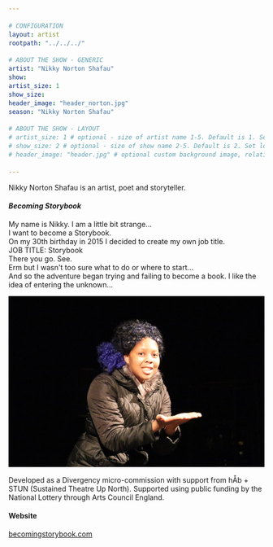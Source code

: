 ```yaml
---

# CONFIGURATION
layout: artist
rootpath: "../../../"

# ABOUT THE SHOW - GENERIC
artist: "Nikky Norton Shafau"
show: 
artist_size: 1
show_size: 
header_image: "header_norton.jpg"
season: "Nikky Norton Shafau"

# ABOUT THE SHOW - LAYOUT
# artist_size: 1 # optional - size of artist name 1-5. Default is 1. Set longer names to lower values
# show_size: 2 # optional - size of show name 2-5. Default is 2. Set longer names to lower values
# header_image: "header.jpg" # optional custom background image, relative to current page

---
```

Nikky Norton Shafau is an artist, poet and storyteller.    

#### *Becoming Storybook*                
My name is Nikky. I am a little bit strange...    
I want to become a Storybook.    
On my 30th birthday in 2015 I decided to create my own job title.    
JOB TITLE:  Storybook    
There you go. See.    
Erm but I wasn't too sure what to do or where to start...    
And so the adventure began trying and failing to become a book. I like the idea of entering the unknown...    

![](nikky.jpg)      
   
Developed as a Divergency micro-commission with support from hÅb + STUN (Sustained Theatre Up North). Supported using public funding by the National Lottery through Arts Council England.     
       
         
#### Website          
<a href="https://www.becomingstorybook.com/" target="_blank">becomingstorybook.com</a> 